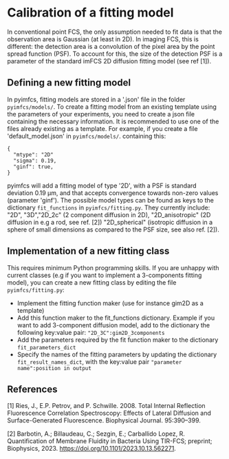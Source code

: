 # Calibration of a fitting model

In conventional point FCS, the only assumption needed to fit data is that the observation area is Gaussian (at least in 2D). In imaging FCS, this is different: the detection area is a convolution of the pixel area by the point spread function (PSF). To account for this, the size of the detection PSF is a parameter of the standard imFCS 2D diffusion fitting model (see ref [1]).

## Defining a new fitting model
In pyimfcs, fitting models are stored in a '.json' file in the folder `pyimfcs/models/`. To create a fitting model from an existing template using the parameters of your experiments, you need to create a json file containing the necessary information. It is recommended to use one of the files already existing as a template. For example, if you create a file 'default_model.json' in `pyimfcs/models/`. containing this:

	{
	  "mtype": "2D"
	  "sigma": 0.19,
	  "ginf": true,
	}

pyimfcs will add a fitting model of type '2D', with a PSF is standard deviation 0.19 µm, and that accepts convergence towards non-zero values (parameter 'ginf'). The possible model types can be found as keys to the dictionary `fit_functions` in `pyimfcs/fitting.py`. They currently include: "2D", "3D","2D_2c" (2 component diffusion in 2D), "2D_anisotropic" (2D diffusion in e.g a rod, see ref. [2]) "2D_spherical" (isotropic diffusion in a sphere of small dimensions as compared to the PSF size, see also ref. [2]).

## Implementation of a new fitting class

This requires minimum Python programming skills. If you are unhappy with current classes (e.g if you want to implement a 3-components fitting model), you can create a new fitting class by editing the file `pyimfcs/fitting.py`:
- Implement the fitting function maker (use for instance gim2D as a template)
- Add this function maker to the fit_functions dictionary. Example if you want to add 3-component diffusion model, add to the dictionary the following key:value pair: `"2D_3C":gim2D_3components`
- Add the parameters required by the fit function maker to the dictionary `fit_parameters_dict`
- Specify the names of the fitting parameters by updating the dictionary `fit_result_names_dict`, with the key:value pair `"parameter name":position in output`


## References
[1]  Ries, J., E.P. Petrov, and P. Schwille. 2008. Total Internal Reflection Fluorescence Correlation Spectroscopy: Effects of Lateral Diffusion and Surface-Generated Fluorescence. Biophysical Journal. 95:390–399.

[2] Barbotin, A.; Billaudeau, C.; Sezgin, E.; Carballido Lopez, R. Quantification of Membrane Fluidity in Bacteria Using TIR-FCS; preprint; Biophysics, 2023. https://doi.org/10.1101/2023.10.13.562271.

